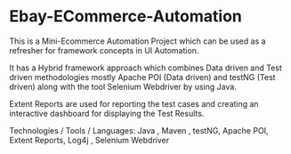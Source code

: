 # Ebay-ECommerce-Automation
This is a Mini-Ecommerce Automation Project which can be used as a refresher for framework concepts in UI Automation.

It has a Hybrid framework approach which combines Data driven and Test driven methodologies mostly Apache POI (Data driven) and testNG (Test driven) along with the tool Selenium Webdriver by using Java.

Extent Reports are used for reporting the test cases and creating an interactive dashboard for displaying the Test Results.


Technologies / Tools / Languages:
Java ,
Maven ,
testNG,
Apache POI,
Extent Reports,
Log4j ,
Selenium Webdriver

